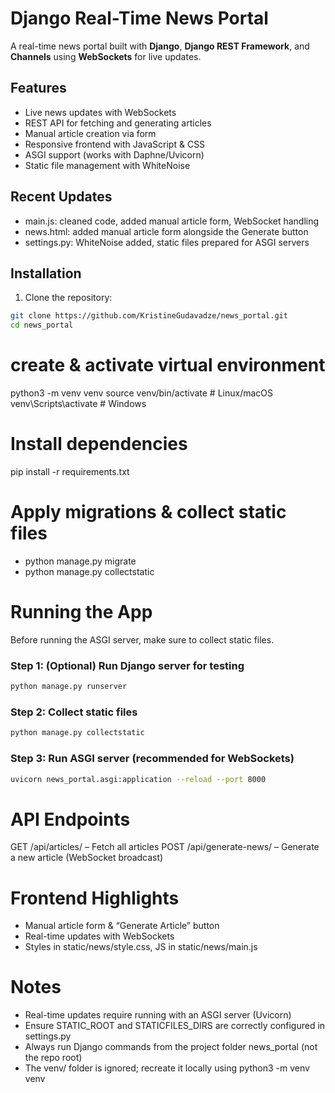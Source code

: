 # Django Real-Time News Portal

A real-time news portal built with **Django**, **Django REST Framework**, and **Channels** using **WebSockets** for live updates.

## Features
- Live news updates with WebSockets
- REST API for fetching and generating articles
- Manual article creation via form
- Responsive frontend with JavaScript & CSS
- ASGI support (works with Daphne/Uvicorn)
- Static file management with WhiteNoise

## Recent Updates
- main.js: cleaned code, added manual article form, WebSocket handling
- news.html: added manual article form alongside the Generate button
- settings.py: WhiteNoise added, static files prepared for ASGI servers

## Installation
1. Clone the repository:
```bash
git clone https://github.com/KristineGudavadze/news_portal.git
cd news_portal
```
# create & activate virtual environment
python3 -m venv venv
source venv/bin/activate  # Linux/macOS
venv\Scripts\activate    # Windows

# Install dependencies
pip install -r requirements.txt

# Apply migrations & collect static files
- python manage.py migrate
- python manage.py collectstatic

# Running the App

Before running the ASGI server, make sure to collect static files.

### Step 1: (Optional) Run Django server for testing
```bash
python manage.py runserver
```
### Step 2: Collect static files
```bash
python manage.py collectstatic
```
### Step 3: Run ASGI server (recommended for WebSockets)
```bash
uvicorn news_portal.asgi:application --reload --port 8000
```

# API Endpoints
GET /api/articles/ – Fetch all articles
POST /api/generate-news/ – Generate a new article (WebSocket broadcast)

# Frontend Highlights
- Manual article form & “Generate Article” button
- Real-time updates with WebSockets
- Styles in static/news/style.css, JS in static/news/main.js

# Notes

- Real-time updates require running with an ASGI server (Uvicorn)
- Ensure STATIC_ROOT and STATICFILES_DIRS are correctly configured in settings.py
- Always run Django commands from the project folder news_portal (not the repo root)
- The venv/ folder is ignored; recreate it locally using python3 -m venv venv